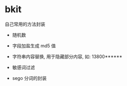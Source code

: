# bkit

自己常用的方法封装

- 随机数

- 字段加盐生成 md5 值

- 字符串内容替换, 用于隐藏部分内容, 如: 13800******

- 敏感词过滤

- sego 分词的封装